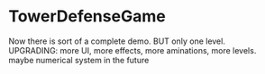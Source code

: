 # TowerDefenseGame
Now there is sort of a complete demo. BUT only one level. <br>
UPGRADING: more UI, more effects, more aminations, more levels. <br>
maybe numerical system in the future<br>

